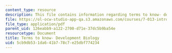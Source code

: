 ```yaml
---
content_type: resource
description: This file contains information regarding terms to know- development biology.
file: https://ol-ocw-studio-app-qa.s3.amazonaws.com/courses/7-013-introductory-biology-spring-2013/5cb9db531da641b778c7e25dbf774234_MIT7_013S13_DevelopmeBio.pdf
file_type: application/pdf
parent_uid: 126eabb9-a122-2700-d71e-37dc5b9ba54e
resourcetype: Document
title: Terms to know- Development Biology
uid: 5cb9db53-1da6-41b7-78c7-e25dbf774234
---
```


